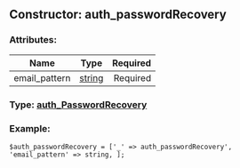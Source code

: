 ## Constructor: auth\_passwordRecovery  

### Attributes:

| Name     |    Type       | Required |
|----------|:-------------:|---------:|
|email\_pattern|[string](../types/string.md) | Required|


### Type: [auth\_PasswordRecovery](../types/auth\_PasswordRecovery.md)

### Example:


```
$auth_passwordRecovery = ['_' => auth_passwordRecovery', 'email_pattern' => string, ];
```